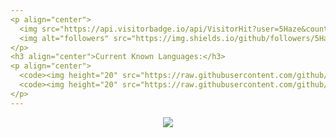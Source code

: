 ```yaml
---
<p align="center">
  <img src="https://api.visitorbadge.io/api/VisitorHit?user=5Haze&countColorcountColor&countColor=%230095FF" alt="Profile Views"/>
  <img alt="followers" src="https://img.shields.io/github/followers/5Haze?color=f429ff&style=for-the-badge&logo=github&label=Follow"/>
</p>
<h3 align="center">Current Known Languages:</h3>
<p align="center">
  <code><img height="20" src="https://raw.githubusercontent.com/github/explore/main/topics/python/python.png"></code>
  <code><img height="20" src="https://raw.githubusercontent.com/github/explore/main/topics/nodejs/nodejs.png"></code>
</p>
---
```

<p align="center">
  <img src="https://github-readme-stats.vercel.app/api/?username=5Haze&title_color=4F8CC9&text_color=9f9f9f&show_icons=true&bg_color=00000000&hide_border=true&icon_color=4F8CC9&hide_title=true&count_private=true" />
</p>
